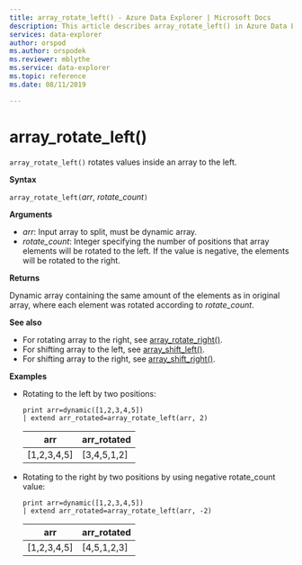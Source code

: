 ```yaml
---
title: array_rotate_left() - Azure Data Explorer | Microsoft Docs
description: This article describes array_rotate_left() in Azure Data Explorer.
services: data-explorer
author: orspod
ms.author: orspodek
ms.reviewer: mblythe
ms.service: data-explorer
ms.topic: reference
ms.date: 08/11/2019

---
```

# array_rotate_left()

`array_rotate_left()` rotates values inside an array to the left.

**Syntax**

`array_rotate_left(`*arr*, *rotate_count*`)`

**Arguments**

* *arr*: Input array to split, must be dynamic array.
* *rotate_count*: Integer specifying the number of positions that array elements will be rotated to the left. If the value is negative, the elements will be rotated to the right.

**Returns**

Dynamic array containing the same amount of the elements as in original array, where each element was rotated according to *rotate_count*.

**See also**

* For rotating array to the right, see [array_rotate_right()](array_rotate_rightfunction.md).
* For shifting array to the left, see [array_shift_left()](array_shift_leftfunction.md).
* For shifting array to the right, see [array_shift_right()](array_shift_rightfunction.md).

**Examples**

* Rotating to the left by two positions:

    ```kusto
    print arr=dynamic([1,2,3,4,5]) 
    | extend arr_rotated=array_rotate_left(arr, 2)
    ```
    
    |arr|arr_rotated|
    |---|---|
    |[1,2,3,4,5]|[3,4,5,1,2]|

* Rotating to the right by two positions by using negative rotate_count value:

    ```kusto
    print arr=dynamic([1,2,3,4,5]) 
    | extend arr_rotated=array_rotate_left(arr, -2)
    ```
    
    |arr|arr_rotated|
    |---|---|
    |[1,2,3,4,5]|[4,5,1,2,3]|